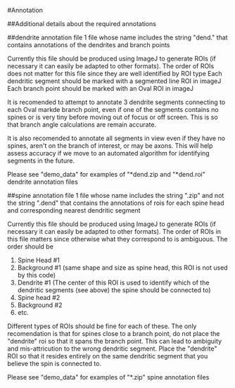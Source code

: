 #Annotation

##Additional details about the required annotations

##dendrite annotation file
1 file whose name includes the string "dend." that contains annotations of the dendrites and branch points

Currently this file should be produced using ImageJ to generate ROIs (if necessary it can easily be adapted to other formats). 
The order of ROIs does not matter for this file since they are well identified by ROI type
Each dendritic segment should be marked with a segmented line ROI in imageJ
Each branch point should be marked with an Oval ROI in imageJ

It is recomended to attempt to annotate 3 dendrite segments connecting to each Oval markde branch point, even if one of the segments contains no spines or is very tiny before moving out of focus or off screen. This is so that branch angle calculations are remain accurate.

It is also recomended to annotate all segments in view even if they have no spines, aren't on the branch of interest, or may be axons. This will help assess accuracy if we move to an automated algorithm for identifying segments in the future. 

Please see "demo_data" for examples of "*dend.zip and "*dend.roi" dendrite annotation files



##spine annotation file
1 file whose name includes the string ".zip" and not the string ".dend" that contains the annotations of rois for each spine head and corresponding nearest dendritic segment

Currently this file should be produced using ImageJ to generate ROIs (if necessary it can easily be adapted to other formats). 
The order of ROIs in this file matters since otherwise what they correspond to is ambiguous. The order should be 
1. Spine Head #1
2. Background #1 (same shape and size as spine head, this ROI is not used by this code)
3. Dendrite #1 (The center of this ROI is used to identify which of the dendritic segments (see above) the spine should be connected to)
4. Spine head #2
5. Background #2
6. etc.

Different types of ROIs should be fine for each of these. The only recomendation is that for spines close to a branch point, do not place the "dendrite" roi so that it spans the branch point. This can lead to ambiguity and mis-attricution to the wrong dendritic segment. Place the "dendrite" ROI so that it resides entirely on the same dendritic segment that you believe the spin is connected to. 

Please see "demo_data" for examples of "*.zip" spine annotation files
